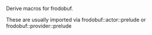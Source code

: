 Derive macros for frodobuf.

These are usually imported via frodobuf::actor::prelude or
frodobuf::provider::prelude
